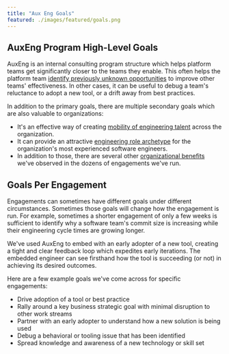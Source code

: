 ```yaml
---
title: "Aux Eng Goals"
featured: ./images/featured/goals.png
---
```


## AuxEng Program High-Level Goals

AuxEng is an internal consulting program structure which helps platform teams get significantly closer to the teams they enable. This often helps the platform team [identify previously unknown opportunities](platforms/) to improve other teams' effectiveness. In other cases, it can be useful to debug a team's reluctance to adopt a new tool, or a drift away from best practices.

In addition to the primary goals, there are multiple secondary goals which are also valuable to organizations:

- It's an effective way of creating [mobility of engineering talent](mobility/) across the organization.
- It can provide an attractive [engineering role archetype](careers/) for the organization's most experienced software engineers.
- In addition to those, there are several other [organizational benefits](diffusion/) we've observed in the dozens of engagements we've run.

## Goals Per Engagement

Engagements can sometimes have different goals under different circumstances. Sometimes those goals will change how the engagement is run. For example, sometimes a shorter engagement of only a few weeks is sufficient to identify why a software team's commit size is increasing while their engineering cycle times are growing longer.

We've used AuxEng to embed with an early adopter of a new tool, creating a tight and clear feedback loop which expedites early iterations. The embedded engineer can see firsthand how the tool is succeeding (or not) in achieving its desired outcomes.

Here are a few example goals we've come across for specific engagements:

- Drive adoption of a tool or best practice
- Rally around a key business strategic goal with minimal disruption to other work streams
- Partner with an early adopter to understand how a new solution is being used
- Debug a behavioral or tooling issue that has been identified
- Spread knowledge and awareness of a new technology or skill set
